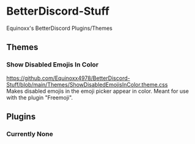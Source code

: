 # BetterDiscord-Stuff
Equinoxx's BetterDiscord Plugins/Themes

## Themes
### Show Disabled Emojis In Color
https://github.com/Equinoxx4978/BetterDiscord-Stuff/blob/main/Themes/ShowDisabledEmojisInColor.theme.css <br>
Makes disabled emojis in the emoji picker appear in color. Meant for use with the plugin "Freemoji".

## Plugins
### Currently None
